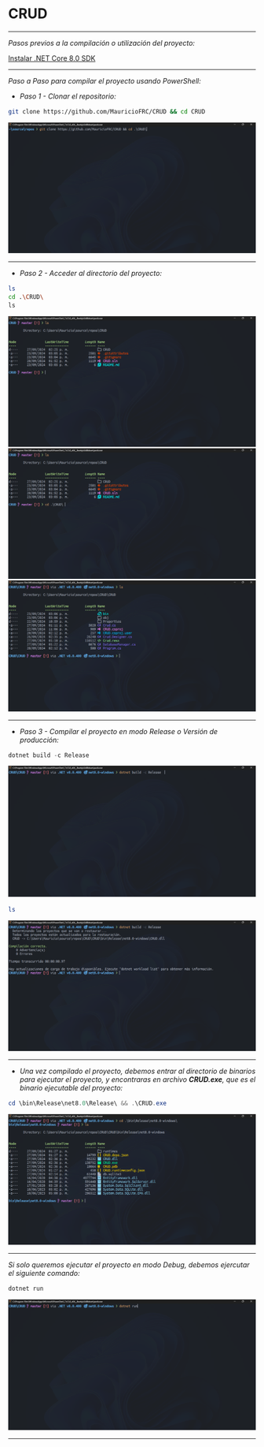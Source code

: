 # CRUD

---
_Pasos previos a la compilación o utilización del proyecto:_

[Instalar .NET Core 8.0 SDK](https://dotnet.microsoft.com/es-es/download/dotnet/8.0)

---

_Paso a Paso para compilar el proyecto usando PowerShell:_

- _Paso 1 - Clonar el repositorio:_

```sh
git clone https://github.com/MauricioFRC/CRUD && cd CRUD
```
![image](/img/1.png)

---

- _Paso 2 - Acceder al directorio del proyecto:_
```sh
ls
cd .\CRUD\
ls
```
![image](/img/2.png)
![image](/img/3.png)
![image](/img/4.png)

---

- _Paso 3 - Compilar el proyecto en modo Release o Versión de producción:_

```ps1
dotnet build -c Release
```
![image](/img/5.png)

```ps1
ls
```
![image](/img/6.png)

---

- _Una vez compilado el proyecto, debemos entrar al directorio de binarios para ejecutar el proyecto, y encontraras en archivo **CRUD.exe**, que es el binario ejecutable del proyecto:_

```ps1
cd \bin\Release\net8.0\Release\ && .\CRUD.exe
```
![image](/img/8.png)

--- 

_Si solo queremos ejecutar el proyecto en modo Debug, debemos ejercutar el siguiente comando:_

```ps1
dotnet run
```
![image](/img/9.png)

---